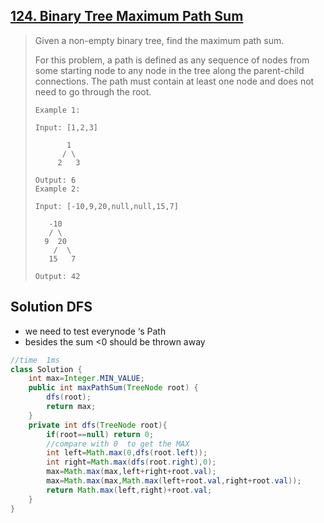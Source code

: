 ## [124. Binary Tree Maximum Path Sum](https://leetcode-cn.com/problems/binary-tree-maximum-path-sum/)

> Given a non-empty binary tree, find the maximum path sum.
>
> For this problem, a path is defined as any sequence of nodes from some starting node to any node in the tree along the parent-child connections. The path must contain at least one node and does not need to go through the root.
>
> ```
> Example 1:
> 
> Input: [1,2,3]
> 
>        1
>       / \
>      2   3
> 
> Output: 6
> Example 2:
> 
> Input: [-10,9,20,null,null,15,7]
> 
>    -10
>    / \
>   9  20
>     /  \
>    15   7
> 
> Output: 42
> ```
>
> 
>

## Solution  DFS

* we need to test everynode ‘s Path 
* besides the sum <0  should be thrown away

```java
//time  1ms
class Solution {
    int max=Integer.MIN_VALUE;
    public int maxPathSum(TreeNode root) {
        dfs(root);
        return max;
    }
    private int dfs(TreeNode root){
        if(root==null) return 0;
        //compare with 0  to get the MAX
        int left=Math.max(0,dfs(root.left));
        int right=Math.max(dfs(root.right),0);
        max=Math.max(max,left+right+root.val);
        max=Math.max(max,Math.max(left+root.val,right+root.val));
        return Math.max(left,right)+root.val;
    }
}
```


